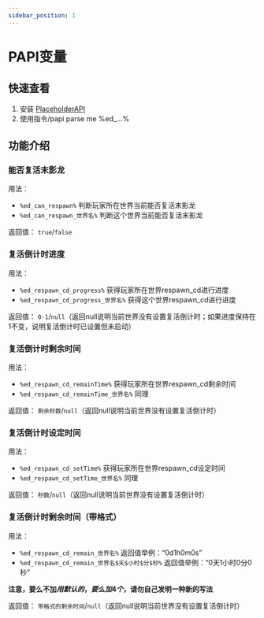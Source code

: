 ```yaml
---
sidebar_position: 1
---
```

# PAPI变量

## 快速查看
1. 安装 [PlaceholderAPI](https://www.spigotmc.org/resources/placeholderapi.6245/)
2. 使用指令/papi parse me %ed_...%

## 功能介绍

### 能否复活末影龙
用法：
* `%ed_can_respawn%` 判断玩家所在世界当前能否复活末影龙
* `%ed_can_respawn_世界名%` 判断这个世界当前能否复活末影龙

返回值： `true`/`false`

### 复活倒计时进度
用法：
* `%ed_respawn_cd_progress%` 获得玩家所在世界respawn_cd进行进度
* `%ed_respawn_cd_progress_世界名%` 获得这个世界respawn_cd进行进度

返回值： `0-1`/`null`（返回null说明当前世界没有设置复活倒计时；如果进度保持在1不变，说明复活倒计时已设置但未启动）

### 复活倒计时剩余时间
用法：
* `%ed_respawn_cd_remainTime%` 获得玩家所在世界respawn_cd剩余时间
* `%ed_respawn_cd_remainTime_世界名%` 同理

返回值： `剩余秒数`/`null`（返回null说明当前世界没有设置复活倒计时）

### 复活倒计时设定时间
用法：
* `%ed_respawn_cd_setTime%` 获得玩家所在世界respawn_cd设定时间
* `%ed_respawn_cd_setTime_世界名%` 同理

返回值： `秒数`/`null`（返回null说明当前世界没有设置复活倒计时）

### 复活倒计时剩余时间（带格式）
用法：
* `%ed_respawn_cd_remain_世界名%` 返回值举例：“0d1h0m0s”
* `%ed_respawn_cd_remain_世界名$天$小时$分$秒%` 返回值举例：“0天1小时0分0秒”

**注意，要么不加$用默认的，要么加4个$，请勿自己发明一种新的写法**

返回值： `带格式的剩余时间`/`null`（返回null说明当前世界没有设置复活倒计时）





